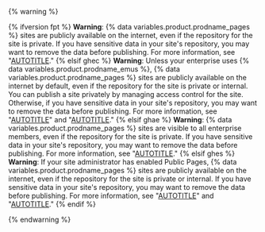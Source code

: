{% warning %}

{% ifversion fpt %}
**Warning**: {% data variables.product.prodname_pages %} sites are publicly available on the internet, even if the repository for the site is private. If you have sensitive data in your site's repository, you may want to remove the data before publishing. For more information, see "[AUTOTITLE](/repositories/creating-and-managing-repositories/about-repositories#about-repository-visibility)."
{% elsif ghec %}
**Warning**: Unless your enterprise uses {% data variables.product.prodname_emus %}, {% data variables.product.prodname_pages %} sites are publicly available on the internet by default, even if the repository for the site is private or internal. You can publish a site privately by managing access control for the site. Otherwise, if you have sensitive data in your site's repository, you may want to remove the data before publishing. For more information, see "[AUTOTITLE](/repositories/creating-and-managing-repositories/about-repositories#about-repository-visibility)" and "[AUTOTITLE](/pages/getting-started-with-github-pages/changing-the-visibility-of-your-github-pages-site)."
{% elsif ghae %}
**Warning**: {% data variables.product.prodname_pages %} sites are visible to all enterprise members, even if the repository for the site is private. If you have sensitive data in your site's repository, you may want to remove the data before publishing. For more information, see "[AUTOTITLE](/repositories/creating-and-managing-repositories/about-repositories#about-repository-visibility)."
{% elsif ghes %}
**Warning**: If your site administrator has enabled Public Pages, {% data variables.product.prodname_pages %} sites are publicly available on the internet, even if the repository for the site is private or internal. If you have sensitive data in your site's repository, you may want to remove the data before publishing. For more information, see "[AUTOTITLE](/admin/configuration/configuring-your-enterprise/configuring-github-pages-for-your-enterprise#enabling-public-sites-for-github-pages)" and "[AUTOTITLE](/repositories/creating-and-managing-repositories/about-repositories#about-repository-visibility)."
{% endif %}

{% endwarning %}

